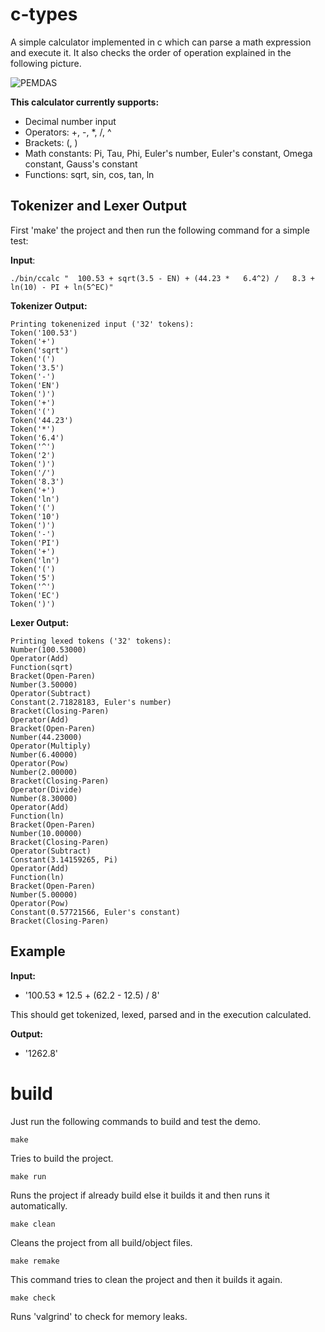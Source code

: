 # c-types

A simple calculator implemented in c which can parse a math expression and execute it.
It also checks the order of operation explained in the following picture.

![PEMDAS](https://static.qumath.in/static/website/old-cdn-static/gurpreet-numbers-seo-03-1614774781.png)

**This calculator currently supports:**
- Decimal number input
- Operators: +, -, *, /, ^
- Brackets: (, )
- Math constants: Pi, Tau, Phi, Euler's number, Euler's constant, Omega constant, Gauss's constant
- Functions: sqrt, sin, cos, tan, ln


## Tokenizer and Lexer Output

First 'make' the project and then run the following command for a simple test:

**Input**:
```
./bin/ccalc "  100.53 + sqrt(3.5 - EN) + (44.23 *   6.4^2) /   8.3 + ln(10) - PI + ln(5^EC)"
```

**Tokenizer Output:**
```
Printing tokenenized input ('32' tokens):
Token('100.53')
Token('+')
Token('sqrt')
Token('(')
Token('3.5')
Token('-')
Token('EN')
Token(')')
Token('+')
Token('(')
Token('44.23')
Token('*')
Token('6.4')
Token('^')
Token('2')
Token(')')
Token('/')
Token('8.3')
Token('+')
Token('ln')
Token('(')
Token('10')
Token(')')
Token('-')
Token('PI')
Token('+')
Token('ln')
Token('(')
Token('5')
Token('^')
Token('EC')
Token(')')
```

**Lexer Output:**
```
Printing lexed tokens ('32' tokens):
Number(100.53000)
Operator(Add)
Function(sqrt)
Bracket(Open-Paren)
Number(3.50000)
Operator(Subtract)
Constant(2.71828183, Euler's number)
Bracket(Closing-Paren)
Operator(Add)
Bracket(Open-Paren)
Number(44.23000)
Operator(Multiply)
Number(6.40000)
Operator(Pow)
Number(2.00000)
Bracket(Closing-Paren)
Operator(Divide)
Number(8.30000)
Operator(Add)
Function(ln)
Bracket(Open-Paren)
Number(10.00000)
Bracket(Closing-Paren)
Operator(Subtract)
Constant(3.14159265, Pi)
Operator(Add)
Function(ln)
Bracket(Open-Paren)
Number(5.00000)
Operator(Pow)
Constant(0.57721566, Euler's constant)
Bracket(Closing-Paren)
```


## Example

**Input:**
- '100.53 * 12.5 + (62.2 - 12.5) / 8'

This should get tokenized, lexed, parsed and in the execution calculated.

**Output:**
- '1262.8'


# build

Just run the following commands to build and test the demo.

```
make
```
Tries to build the project.
```
make run
```
Runs the project if already build else it builds it and then runs it automatically.
```
make clean
```
Cleans the project from all build/object files.
```
make remake
```
This command tries to clean the project and then it builds it again.
```
make check
```
Runs 'valgrind' to check for memory leaks.
